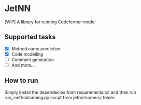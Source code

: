 # JetNN

[WIP] A library for running Codeformer model.

## Supported tasks

- [x] Method name prediction
- [x] Code modelling
- [ ] Comment generation
- [ ] And more...

## How to run

Simply install the dependecies from requirements.txt and then run run_methodnaming.py script from jetnn/runners/ folder.
